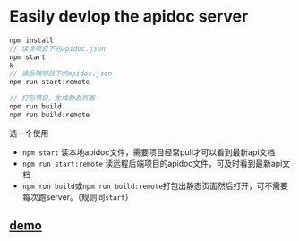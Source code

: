 # Easily devlop the apidoc server

```js
npm install
// 读该项目下的apidoc.json
npm start
k
// 读后端项目下的apidoc.json
npm run start:remote

// 打包项目，生成静态页面
npm run build
npm run build:remote
```

选一个使用

- `npm start` 读本地apidoc文件，需要项目经常pull才可以看到最新api文档
- `npm run start:remote` 读远程后端项目的apidoc文件，可及时看到最新api文档
- `npm run build`或`npm run build:remote`打包出静态页面然后打开，可不需要每次跑server。（规则同`start`）

## [demo](https://haohouming.github.io/youhua-apidoc/index)
